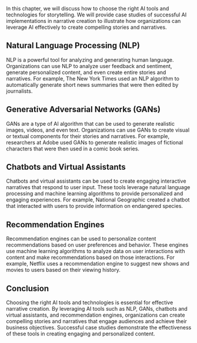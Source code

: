 
In this chapter, we will discuss how to choose the right AI tools and technologies for storytelling. We will provide case studies of successful AI implementations in narrative creation to illustrate how organizations can leverage AI effectively to create compelling stories and narratives.

Natural Language Processing (NLP)
---------------------------------

NLP is a powerful tool for analyzing and generating human language. Organizations can use NLP to analyze user feedback and sentiment, generate personalized content, and even create entire stories and narratives. For example, The New York Times used an NLP algorithm to automatically generate short news summaries that were then edited by journalists.

Generative Adversarial Networks (GANs)
--------------------------------------

GANs are a type of AI algorithm that can be used to generate realistic images, videos, and even text. Organizations can use GANs to create visual or textual components for their stories and narratives. For example, researchers at Adobe used GANs to generate realistic images of fictional characters that were then used in a comic book series.

Chatbots and Virtual Assistants
-------------------------------

Chatbots and virtual assistants can be used to create engaging interactive narratives that respond to user input. These tools leverage natural language processing and machine learning algorithms to provide personalized and engaging experiences. For example, National Geographic created a chatbot that interacted with users to provide information on endangered species.

Recommendation Engines
----------------------

Recommendation engines can be used to personalize content recommendations based on user preferences and behavior. These engines use machine learning algorithms to analyze data on user interactions with content and make recommendations based on those interactions. For example, Netflix uses a recommendation engine to suggest new shows and movies to users based on their viewing history.

Conclusion
----------

Choosing the right AI tools and technologies is essential for effective narrative creation. By leveraging AI tools such as NLP, GANs, chatbots and virtual assistants, and recommendation engines, organizations can create compelling stories and narratives that engage audiences and achieve their business objectives. Successful case studies demonstrate the effectiveness of these tools in creating engaging and personalized content.
